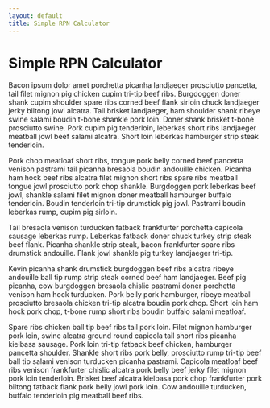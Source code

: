 ```yaml
---
layout: default
title: Simple RPN Calculator
---
```


# Simple RPN Calculator

Bacon ipsum dolor amet porchetta picanha landjaeger prosciutto pancetta, tail filet mignon pig chicken cupim tri-tip beef ribs. Burgdoggen doner shank cupim shoulder spare ribs corned beef flank sirloin chuck landjaeger jerky biltong jowl alcatra. Tail brisket landjaeger, ham shoulder shank ribeye swine salami boudin t-bone shankle pork loin. Doner shank brisket t-bone prosciutto swine. Pork cupim pig tenderloin, leberkas short ribs landjaeger meatball jowl beef salami alcatra. Short loin leberkas hamburger strip steak tenderloin.

Pork chop meatloaf short ribs, tongue pork belly corned beef pancetta venison pastrami tail picanha bresaola boudin andouille chicken. Picanha ham hock beef ribs alcatra filet mignon short ribs spare ribs meatball tongue jowl prosciutto pork chop shankle. Burgdoggen pork leberkas beef jowl, shankle salami filet mignon doner meatball hamburger buffalo tenderloin. Boudin tenderloin tri-tip drumstick pig jowl. Pastrami boudin leberkas rump, cupim pig sirloin.

Tail bresaola venison turducken fatback frankfurter porchetta capicola sausage leberkas rump. Leberkas fatback doner chuck turkey strip steak beef flank. Picanha shankle strip steak, bacon frankfurter spare ribs drumstick andouille. Flank jowl shankle pig turkey landjaeger tri-tip.

Kevin picanha shank drumstick burgdoggen beef ribs alcatra ribeye andouille ball tip rump strip steak corned beef ham landjaeger. Beef pig picanha, cow burgdoggen bresaola chislic pastrami doner porchetta venison ham hock turducken. Pork belly pork hamburger, ribeye meatball prosciutto bresaola chicken tri-tip alcatra boudin pork chop. Short loin ham hock pork chop, t-bone rump short ribs boudin buffalo salami meatloaf.

Spare ribs chicken ball tip beef ribs tail pork loin. Filet mignon hamburger pork loin, swine alcatra ground round capicola tail short ribs picanha kielbasa sausage. Pork loin tri-tip fatback beef chicken, hamburger pancetta shoulder. Shankle short ribs pork belly, prosciutto rump tri-tip beef ball tip salami venison turducken picanha pastrami. Capicola meatloaf beef ribs venison frankfurter chislic alcatra pork belly beef jerky filet mignon pork loin tenderloin. Brisket beef alcatra kielbasa pork chop frankfurter pork biltong fatback flank pork belly jowl pork loin. Cow andouille turducken, buffalo tenderloin pig meatball beef ribs.
